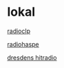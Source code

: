 # lokal

[radioclp](http://radioclp.stream.laut.fm/radioclp)

[radiohaspe](http://radiohaspe.stream.laut.fm/radiohaspe)

[dresdens hitradio](http://dresdens-hitradio.stream.laut.fm/dresdens-hitradio)

